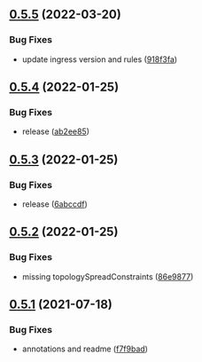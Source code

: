## [0.5.5](https://github.com/bsord/tetris/compare/0.5.4...0.5.5) (2022-03-20)


### Bug Fixes

* update ingress version and rules ([918f3fa](https://github.com/bsord/tetris/commit/918f3fa10601d279a0a0bb2617fa7eed2e8c0054))



## [0.5.4](https://github.com/bsord/tetris/compare/0.5.3...0.5.4) (2022-01-25)


### Bug Fixes

* release ([ab2ee85](https://github.com/bsord/tetris/commit/ab2ee852cfb08e20d353fff93fcceea8a49ccb9c))



## [0.5.3](https://github.com/bsord/tetris/compare/0.5.2...0.5.3) (2022-01-25)


### Bug Fixes

* release ([6abccdf](https://github.com/bsord/tetris/commit/6abccdf65ef8fd912925662fc07e9ea346c68ebc))



## [0.5.2](https://github.com/bsord/tetris/compare/0.5.1...0.5.2) (2022-01-25)


### Bug Fixes

* missing topologySpreadConstraints ([86e9877](https://github.com/bsord/tetris/commit/86e9877be411e999293166d3c87733fa9dc2be7c))



## [0.5.1](https://github.com/bsord/tetris/compare/0.5.0...0.5.1) (2021-07-18)


### Bug Fixes

* annotations and readme ([f7f9bad](https://github.com/bsord/tetris/commit/f7f9badd6bd5b57be88071dd961d5d8b0109949b))



